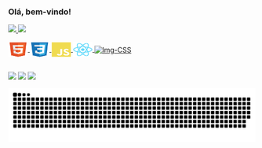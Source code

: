 ### Olá, bem-vindo!
<div>
  <a href="https://github.com/samuel-constantino">
  <img height="170em" src="https://github-readme-stats.vercel.app/api?username=samuel-constantino&show_icons=true&theme=dark&include_all_commits=true&count_private=true"/>
  <img height="170em" src="https://github-readme-stats.vercel.app/api/top-langs/?username=samuel-constantino&layout=compact&langs_count=7&theme=dark"/>
</div>
<div style="display: inline_block"><br>
  <img align="center" alt="Img-HTML" height="30" width="40" src="https://raw.githubusercontent.com/devicons/devicon/master/icons/html5/html5-original.svg">
  <img align="center" alt="Img-CSS" height="30" width="40" src="https://raw.githubusercontent.com/devicons/devicon/master/icons/css3/css3-original.svg">
  <img align="center" alt="Img-Js" height="30" width="40" src="https://raw.githubusercontent.com/devicons/devicon/master/icons/javascript/javascript-plain.svg">
  <img align="center" alt="Img-React" height="30" width="40" src="https://raw.githubusercontent.com/devicons/devicon/master/icons/react/react-original.svg">
  <img align="center" alt="Img-CSS" height="30" width="40" src="https://cdn.jsdelivr.net/gh/devicons/devicon/icons/mysql/mysql-original.svg" />
</div>
  
  ##
  
  <div>
    <a href="https://www.linkedin.com/in/samuel-constantino" target="_blank"><img src="https://img.shields.io/badge/-LinkedIn-%230077B5?style=for-the-badge&logo=linkedin&logoColor=white" target="_blank"></a>
    <a href = "mailto:samuelicapuidados@gmail.com"><img src="https://img.shields.io/badge/-Gmail-%23333?style=for-the-badge&logo=gmail&logoColor=white" target="_blank"></a>
    <a href="https://pt.stackoverflow.com/users/258020/samuel-constantino" target="_blank"><img src="https://aleen42.github.io/badges/src/stackoverflow.svg" target="_blank"></a>
  </div>
  
  <div> 
    
   ![Snake animation](https://github.com/samuel-constantino/samuel-constantino/blob/output/github-contribution-grid-snake.svg)
  </div>
